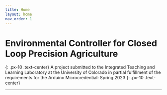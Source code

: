 ```yaml
---
title: Home
layout: home
nav_order: 1
---
```

# Environmental Controller for Closed Loop Precision Agriculture
{: .px-10 .text-center}
A project submitted to the Integrated Teaching and Learning Laboratory at the University of Colorado in partial fulfillment of the requirements for the Arduino Microcredential: Spring 2023
{: .px-10 .text-center}

----

[Just the Docs]: https://just-the-docs.github.io/just-the-docs/
[GitHub Pages]: https://docs.github.com/en/pages
[README]: https://github.com/just-the-docs/just-the-docs-template/blob/main/README.md
[Jekyll]: https://jekyllrb.com
[GitHub Pages / Actions workflow]: https://github.blog/changelog/2022-07-27-github-pages-custom-github-actions-workflows-beta/
[use this template]: https://github.com/just-the-docs/just-the-docs-template/generate
[def]: https://docs.github.com/en/pages/setting-up-a-github-pages-site-with-jekyll/creating-a-github-pages-site-with-jekyll#creating-your-site


